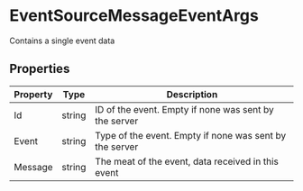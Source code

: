 # EventSourceMessageEventArgs

Contains a single event data

## Properties

| Property | Type | Description |
| --- | --- | --- |
| Id | string | ID of the event. Empty if none was sent by the server |
| Event | string | Type of the event. Empty if none was sent by the server |
| Message | string | The meat of the event, data received in this event |
